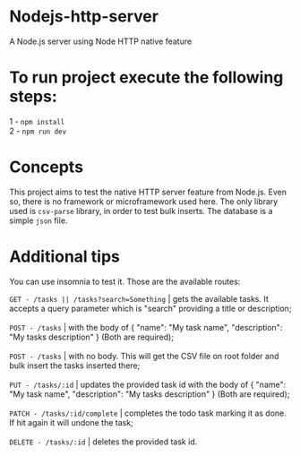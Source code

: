 # Nodejs-http-server
A Node.js server using Node HTTP native feature

# To run project execute the following steps:

1 - `npm install` <br />
2 - `npm run dev`

# Concepts

This project aims to test the native HTTP server feature from Node.js. Even so, there is no framework or microframework used here. The only library used is `csv-parse` library, in order to test bulk inserts. The database is a simple `json` file.

# Additional tips

You can use insomnia to test it. Those are the available routes:

`GET - /tasks || /tasks?search=Something` | gets the available tasks. It accepts a query parameter which is "search" providing a title or description; <br /><br />
`POST - /tasks` | with the body of { "name": "My task name", "description": "My tasks description" } (Both are required);  <br /><br />
`POST - /tasks` | with no body. This will get the CSV file on root folder and bulk insert the tasks inserted there;  <br /><br />
`PUT - /tasks/:id` | updates the provided task id with the body of { "name": "My task name", "description": "My tasks description" } (Both are required); <br /><br />
`PATCH - /tasks/:id/complete` | completes the todo task marking it as done. If hit again it will undone the task;  <br /><br />
`DELETE - /tasks/:id` | deletes the provided task id.  <br /><br />
